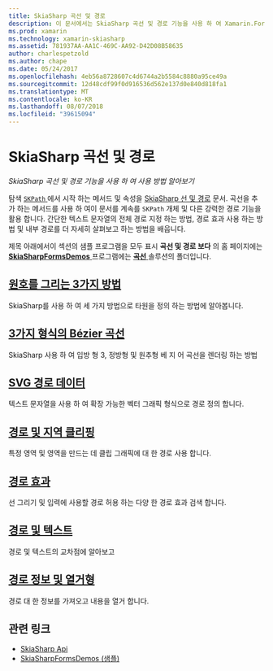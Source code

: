 ```yaml
---
title: SkiaSharp 곡선 및 경로
description: 이 문서에서는 SkiaSharp 곡선 및 경로 기능을 사용 하 여 Xamarin.Forms 응용 프로그램에서 사용 하는 방법에 설명 하 고 샘플 코드를 사용 하 여이 보여 줍니다.
ms.prod: xamarin
ms.technology: xamarin-skiasharp
ms.assetid: 781937AA-AA1C-469C-AA92-D42D08B58635
author: charlespetzold
ms.author: chape
ms.date: 05/24/2017
ms.openlocfilehash: 4eb56a8728607c4d6744a2b5584c8880a95ce49a
ms.sourcegitcommit: 12d48cdf99f0d916536d562e137d0e840d818fa1
ms.translationtype: MT
ms.contentlocale: ko-KR
ms.lasthandoff: 08/07/2018
ms.locfileid: "39615094"
---
```

# <a name="skiasharp-curves-and-paths"></a>SkiaSharp 곡선 및 경로

_SkiaSharp 곡선 및 경로 기능을 사용 하 여 사용 방법 알아보기_

탐색 [ `SKPath` ](https://developer.xamarin.com/api/type/SkiaSharp.SKPath/) 에서 시작 하는 메서드 및 속성을 [SkiaSharp 선 및 경로](~/xamarin-forms/user-interface/graphics/skiasharp/paths/index.md) 문서. 곡선을 추가 하는 메서드를 사용 하 여이 문서를 계속를 `SKPath` 개체 및 다른 강력한 경로 기능을 활용 합니다. 간단한 텍스트 문자열의 전체 경로 지정 하는 방법, 경로 효과 사용 하는 방법 및 내부 경로를 더 자세히 살펴보고 하는 방법을 배웁니다.

제목 아래에서이 섹션의 샘플 프로그램을 모두 표시 **곡선 및 경로 보다** 의 홈 페이지에는 [ **SkiaSharpFormsDemos** ](https://developer.xamarin.com/samples/xamarin-forms/SkiaSharpForms/Demos/) 프로그램에는 [ **곡선** ](https://github.com/xamarin/xamarin-forms-samples/tree/master/SkiaSharpForms/Demos/Demos/SkiaSharpFormsDemos/Curves) 솔루션의 폴더입니다.

## <a name="three-ways-to-draw-an-arcarcsmd"></a>[원호를 그리는 3가지 방법](arcs.md)

SkiaSharp를 사용 하 여 세 가지 방법으로 타원을 정의 하는 방법에 알아봅니다.

## <a name="three-types-of-bzier-curvesbeziersmd"></a>[3가지 형식의 Bézier 곡선](beziers.md)

SkiaSharp 사용 하 여 입방 형 3, 정방형 및 원추형 베 지 어 곡선을 렌더링 하는 방법

## <a name="svg-path-datapath-datamd"></a>[SVG 경로 데이터](path-data.md)

텍스트 문자열을 사용 하 여 확장 가능한 벡터 그래픽 형식으로 경로 정의 합니다.

## <a name="clipping-with-paths-and-regionsclippingmd"></a>[경로 및 지역 클리핑](clipping.md)

특정 영역 및 영역을 만드는 데 클립 그래픽에 대 한 경로 사용 합니다.

## <a name="path-effectseffectsmd"></a>[경로 효과](effects.md)

선 그리기 및 입력에 사용할 경로 허용 하는 다양 한 경로 효과 검색 합니다.

## <a name="paths-and-texttext-pathsmd"></a>[경로 및 텍스트](text-paths.md)

경로 및 텍스트의 교차점에 알아보고

## <a name="path-information-and-enumerationinformationmd"></a>[경로 정보 및 열거형](information.md)

경로 대 한 정보를 가져오고 내용을 열거 합니다.


## <a name="related-links"></a>관련 링크

- [SkiaSharp Api](https://developer.xamarin.com/api/root/SkiaSharp/)
- [SkiaSharpFormsDemos (샘플)](https://developer.xamarin.com/samples/xamarin-forms/SkiaSharpForms/Demos/)
